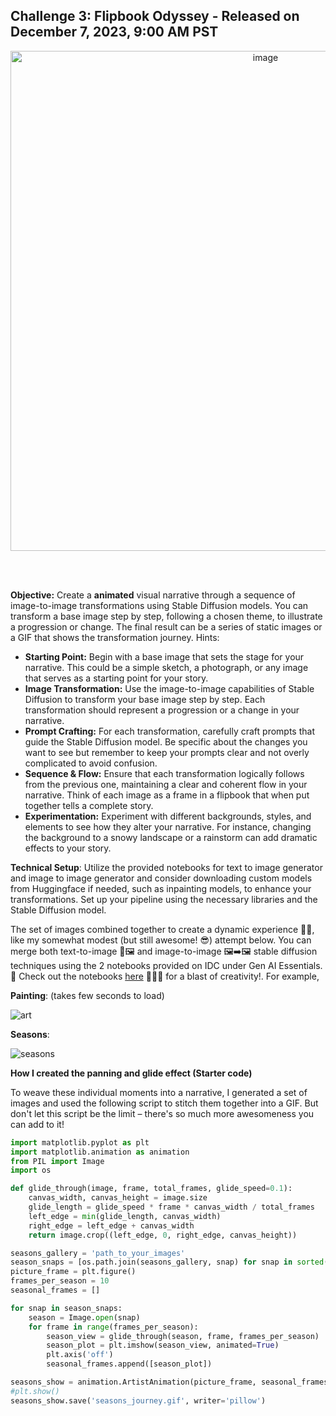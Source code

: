 ## Challenge 3: Flipbook Odyssey - Released on December 7, 2023, 9:00 AM PST

<div align=center>
<img width="800" alt="image" src="https://github.com/adventofgenai/challenges/assets/786476/bc0d1ad9-86b5-4853-be84-c8a4eb39c862">
</div>

<br></br>

**Objective:** Create a **animated** visual narrative through a sequence of image-to-image transformations using Stable Diffusion models. You can transform a base image step by step, following a chosen theme, to illustrate a progression or change. The final result can be a series of static images or a GIF that shows the transformation journey.
Hints:

- **Starting Point:** Begin with a base image that sets the stage for your narrative. This could be a simple sketch, a photograph, or any image that serves as a starting point for your story.
- **Image Transformation:** Use the image-to-image capabilities of Stable Diffusion to transform your base image step by step. Each transformation should represent a progression or a change in your narrative.
- **Prompt Crafting:** For each transformation, carefully craft prompts that guide the Stable Diffusion model. Be specific about the changes you want to see but remember to keep your prompts clear and not overly complicated to avoid confusion.
- **Sequence & Flow:** Ensure that each transformation logically follows from the previous one, maintaining a clear and coherent flow in your narrative. Think of each image as a frame in a flipbook that when put together tells a complete story.
- **Experimentation:** Experiment with different backgrounds, styles, and elements to see how they alter your narrative. For instance, changing the background to a snowy landscape or a rainstorm can add dramatic effects to your story.

**Technical Setup**: Utilize the provided notebooks for text to image generator and image to image generator and consider downloading custom models from Huggingface if needed, such as inpainting models, to enhance your transformations. Set up your pipeline using the necessary libraries and the Stable Diffusion model.

The set of images combined together to create a dynamic experience 🚀✨, like my somewhat modest (but still awesome! 😎) attempt below. You can merge both text-to-image 📝🖼️ and image-to-image 🖼️➡️🖼️ stable diffusion techniques using the 2 notebooks provided on IDC under Gen AI Essentials. 🌟 Check out the notebooks   [here](https://github.com/rahulunair/genAI) 🎉👩‍💻 for a blast of creativity!.
For example, 

**Painting**: (takes few seconds to load)

![art](https://github.com/adventofgenai/challenges/assets/786476/3f6b0eb2-2e24-46e8-a2fb-6f6c71c8cea5)

**Seasons**:

![seasons](https://github.com/adventofgenai/challenges/assets/786476/4a9f9826-034f-4975-be00-f32b00710455)

**How I created the panning and glide effect (Starter code)**

To weave these individual moments into a  narrative, I generated a set of images and used the following script to stitch them together into a GIF. But don't let this script be the limit – there's so much more awesomeness you can add to it!

```python
import matplotlib.pyplot as plt
import matplotlib.animation as animation
from PIL import Image
import os

def glide_through(image, frame, total_frames, glide_speed=0.1):
    canvas_width, canvas_height = image.size
    glide_length = glide_speed * frame * canvas_width / total_frames
    left_edge = min(glide_length, canvas_width)
    right_edge = left_edge + canvas_width
    return image.crop((left_edge, 0, right_edge, canvas_height))

seasons_gallery = 'path_to_your_images'
season_snaps = [os.path.join(seasons_gallery, snap) for snap in sorted(os.listdir(seasons_gallery)) if snap.lower().endswith('.png')]
picture_frame = plt.figure()
frames_per_season = 10
seasonal_frames = []

for snap in season_snaps:
    season = Image.open(snap)
    for frame in range(frames_per_season):
        season_view = glide_through(season, frame, frames_per_season)
        season_plot = plt.imshow(season_view, animated=True)
        plt.axis('off')
        seasonal_frames.append([season_plot])

seasons_show = animation.ArtistAnimation(picture_frame, seasonal_frames, interval=100, blit=True, repeat_delay=1000)
#plt.show()
seasons_show.save('seasons_journey.gif', writer='pillow')
```
